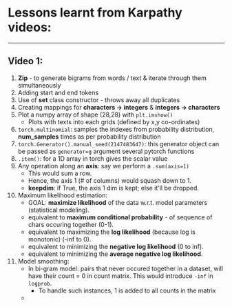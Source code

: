 # Lessons learnt from Karpathy videos:
---

## Video 1:
1. **Zip** - to generate bigrams from words / text & iterate through them simultaneously
2. Adding start and end tokens
3. Use of **set** class constructor - throws away all duplicates
4. Creating mappings for **characters -> integers** & **integers -> characters**
5. Plot a numpy array of shape (28,28) with ```plt.imshow()```
	- Plots with texts into each grids (defined by x,y co-ordinates)
6. ```torch.multinomial```: samples the indexes from probability distribution, __num_samples__ times as per probability distribution
7. ```torch.Generator().manual_seed(2147483647)```: this generator object can be passed as ```generator=g``` argument several pytorch functions
8. ```.item()```: for a 1D array in torch gives the scalar value
9. Any operation along an **axis**: say we perform a ```.sum(axis=1)```
	- This would sum a row.
	- Hence, the axis 1 (# of columns) would squash down to 1.
	- **keepdim**: if True, the axis 1 dim is kept; else it'll be dropped.
10. Maximum likelihood estimation:
	- GOAL: __maximize likelihood__ of the data w.r.t. model parameters (statistical modeling).
	- equivalent to __maximum conditional probability__ - of sequence of chars occuring together (0-1).
	- equivalent to maximizing the __log likelihood__ (because log is monotonic) (-inf to 0).
	- equivalent to minimizing the __negative log likelihood__ (0 to inf).
	- equivalent to minimizing the __average negative log likelihood__.
11. Model smoothing:
	- In bi-gram model: pairs that never occured together in a dataset, will have their count = 0 in count matrix. This would introduce ```-inf``` in ```logprob```.
		- To handle such instances, 1 is added to all counts in the matrix
	- 